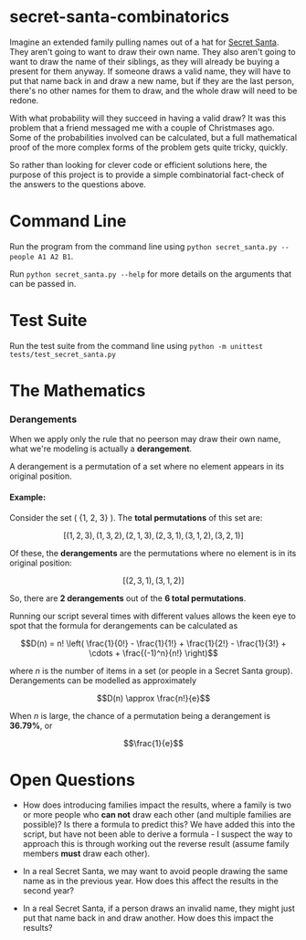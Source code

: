 # secret-santa-combinatorics

Imagine an extended family pulling names out of a hat for [Secret Santa](https://en.wikipedia.org/wiki/Secret_Santa). They aren't going to want to draw their own name. They also aren't going to want to draw the name of their siblings, as they will already be buying a present for them anyway. If someone draws a valid name, they will have to put that name back in and draw a new name, but if they are the last person, there's no other names for them to draw, and the whole draw will need to be redone.

With what probability will they succeed in having a valid draw? It was this problem that a friend messaged me with a couple of Christmases ago. Some of the probabilities involved can be calculated, but a full mathematical proof of the more complex forms of the problem gets quite tricky, quickly.

So rather than looking for clever code or efficient solutions here, the purpose of this project is to provide a simple combinatorial fact-check of the answers to the questions above.

# Command Line

Run the program from the command line using `python secret_santa.py --people A1 A2 B1`.

Run `python secret_santa.py --help` for more details on the arguments that can be passed in.

# Test Suite

Run the test suite from the command line using `python -m unittest tests/test_secret_santa.py`

# The Mathematics

### Derangements

When we apply only the rule that no peerson may draw their own name, what we're modeling is actually a **derangement**.

A derangement is a permutation of a set where no element appears in its original position. 

#### Example:
Consider the set \( \{1, 2, 3\} \). The **total permutations** of this set are:

```math
[(1, 2, 3), (1, 3, 2), (2, 1, 3), (2, 3, 1), (3, 1, 2), (3, 2, 1)]
```

Of these, the **derangements** are the permutations where no element is in its original position:

```math
[(2, 3, 1), (3, 1, 2)]
```

So, there are **2 derangements** out of the **6 total permutations**.

Running our script several times with different values allows the keen eye to spot that the formula for derangements can be calculated as

```math
D(n) = n! \left( \frac{1}{0!} - \frac{1}{1!} + \frac{1}{2!} - \frac{1}{3!} + \cdots + \frac{(-1)^n}{n!} \right)
```
where $n$ is the number of items in a set (or people in a Secret Santa group). Derangements can be modelled as approximately

```math
D(n) \approx \frac{n!}{e}
```
When $n$ is large, the chance of a permutation being a derangement is **36.79%**, or 
```math
\frac{1}{e}
```
# Open Questions

- How does introducing families impact the results, where a family is two or more people who **can not** draw each other (and multiple families are possible)? Is there a formula to predict this? We have added this into the script, but have not been able to derive a formula - I suspect the way to approach this is through working out the reverse result (assume family members **must** draw each other).

- In a real Secret Santa, we may want to avoid people drawing the same name as in the previous year. How does this affect the results in the second year?

- In a real Secret Santa, if a person draws an invalid name, they might just put that name back in and draw another. How does this impact the results?
